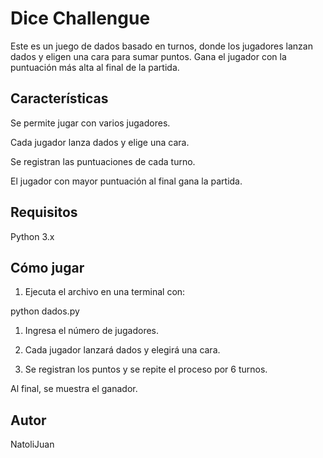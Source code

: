 # Dice Challengue

Este es un juego de dados basado en turnos, donde los jugadores lanzan dados y eligen una cara para sumar puntos. Gana el jugador con la puntuación más alta al final de la partida.

## Características

Se permite jugar con varios jugadores.

Cada jugador lanza dados y elige una cara.

Se registran las puntuaciones de cada turno.

El jugador con mayor puntuación al final gana la partida.

## Requisitos

Python 3.x

## Cómo jugar

1. Ejecuta el archivo en una terminal con:

python dados.py

1. Ingresa el número de jugadores.

1. Cada jugador lanzará dados y elegirá una cara.

1. Se registran los puntos y se repite el proceso por 6 turnos.

Al final, se muestra el ganador.

## Autor
NatoliJuan
